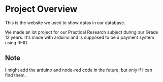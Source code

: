 # Project Overview
This is the website we used to show datas in our database.

We made an iot project for our Practical Research subject during our Grade 12 years. It's made with arduino and is supposed to be a payment system using RFID.


## Note
I might add the arduino and node-red code in the future, but only if I can find them.
